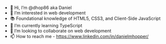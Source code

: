 - 👋 Hi, I’m @dhop86 aka Daniel
- 👀 I’m interested in web development
- 📚 Foundational knowledge of HTML5, CSS3, and Client-Side JavaScript
- 🌱 I’m currently learning TypeScript
- 💞️ I’m looking to collaborate on web development
- 📫 How to reach me - https://www.linkedin.com/in/danielmhopper/

<!---
dhop86/dhop86 is a ✨ special ✨ repository because its `README.md` (this file) appears on your GitHub profile.
You can click the Preview link to take a look at your changes.
--->
